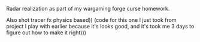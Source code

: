 Radar realization as part of my wargaming forge curse homework.

Also shot tracer fx physics based)) (code for this one I just took from project I play with earlier because it's looks good, and it's took me 3 days to figure out how to make it right)))
